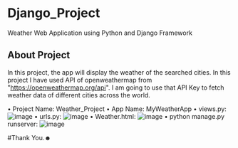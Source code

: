 # Django_Project
Weather Web Application using Python and Django Framework

## About Project
In this project, the app will display the weather of the searched cities. In this project I have used API of openweathermap from "https://openweathermap.org/api". I am going to use that API Key to fetch weather data of different cities across the world.

• Project Name: Weather_Project
• App Name: MyWeatherApp
• views.py: ![image](https://user-images.githubusercontent.com/109037411/199660612-81b4276d-9255-4385-8275-e2eae29e5050.png)
• urls.py: ![image](https://user-images.githubusercontent.com/109037411/199660684-200a432c-8cfd-4c3c-8e24-bb6faed7d940.png)
• Weather.html: ![image](https://user-images.githubusercontent.com/109037411/199660812-8ba85e22-943b-4329-b0f3-923104824800.png)
• python manage.py runserver: ![image](https://user-images.githubusercontent.com/109037411/199661017-4c556902-6c07-4356-a350-eef139f69c7f.png)

#Thank You.☻
